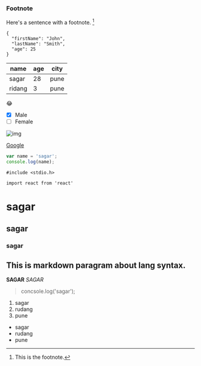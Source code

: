 
### Footnote

Here's a sentence with a footnote. [^1]
[^1]: This is the footnote.

```
{
  "firstName": "John",
  "lastName": "Smith",
  "age": 25
}
```



| name | age | city |
| --- | --- | --- |
| sagar | 28 | pune |
| ridang | 3 | pune |

:joy:

- [x] Male
- [ ] Female

![img](https://www.google.com/images/branding/googlelogo/1x/googlelogo_color_272x92dp.png)

[Google](https://www.google.com/)

```javascript
var name = 'sagar';
console.log(name);
```


`#include <stdio.h>`

`import react from 'react'`
# sagar
## sagar
### sagar
This is markdown paragram about lang syntax.
---
**SAGAR**
*SAGAR*
> concsole.log('sagar');
1. sagar
2. rudang
3. pune

- sagar
- rudang
- pune
  
